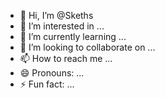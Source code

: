 - 👋 Hi, I’m @Skeths
- 👀 I’m interested in ...
- 🌱 I’m currently learning ...
- 💞️ I’m looking to collaborate on ...
- 📫 How to reach me ...
- 😄 Pronouns: ...
- ⚡ Fun fact: ...

<!---
Skeths/Skeths is a ✨ special ✨ repository because its `README.md` (this file) appears on your GitHub profile.
You can click the Preview link to take a look at your changes.
--->
